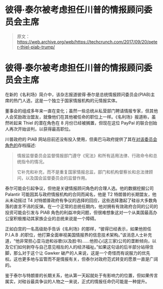 # 彼得·泰尔被考虑担任川普的情报顾问委员会主席

> 原文：<https://web.archive.org/web/https://techcrunch.com/2017/09/20/peter-thiel-piab-trump/>

# 彼得·泰尔被考虑担任川普的情报顾问委员会主席

在新的《名利场》简介中，该杂志报道彼得·泰尔是总统情报顾问委员会(PIAB)主席的热门人选，这是一个独立于国家情报机构的元情报实体。

董事会的组成多年来一直在变化；虽然一些总统从私营部门聘请情报专家，但其他人会奖励政治盟友，就像他们在其他被任命的职位上一样。《名利场》报道称，虽然听起来 Thiel 的潜在角色在 8 月份已经被搁置，但现在这位 PayPal 的联合创始人再次开始谈判，以获得最高职位。

川普政府的 PIAB 网站目前还没有投入使用，但奥巴马政府提供了其在[对该委员会角色的](https://web.archive.org/web/20221007041004/https://obamawhitehouse.archives.gov/administration/eop/piab)存档描述:

> 情报监督委员会监督情报部门遵守《宪法》和所有适用法律、行政命令和总统指令的情况。
> 
> 它补充和补充，而不是重复国家情报总监，部门和机构督察长和总法律顾问，以及国会监督委员会的监督作用。

泰尔可能会引起争议，但他是关键情报顾问角色的合理人选。他的数据挖掘公司 Palantir 可能因其与政府情报机构的合同而闻名，他是 T2 特朗普的长期盟友，他从未动摇过 T4 对特朗普政府有争议的选择的回应，这些选择激起了硅谷大多数角落的直言不讳的反弹。在一个正常的总统任期内，他对拥有有效政府合同的公司的投资可能会引发与 PIAB 角色的利益冲突问题，但很难想象这对一个从美国最高办公室积极推动其家族企业的总统来说是一个障碍。

正如白宫的一名高级助手告诉《名利场》的那样，“彼得已经表示，如果他担任 P.I.A.B .的职位，他打算全面审视美国情报界的信息技术架构。”该消息人士补充道，“他非常担心亚马逊和谷歌(以及脸书)……他担心(这三家)公司的垄断倾向，以及它们如何剥夺与自己意见相左的人的经济福祉。”如果这句话的后半部分站得住脚，那么对于这个让 Gawker 破产的人来说，这是一个奇怪而有说服力的优先权。这也更多地与监管而不是情报有关，但泰尔对政府范式转变的愿景一直是广阔的。

鉴于泰尔与特朗普的长期关系，他从第一天起就处于有影响力的位置，但如果传言属实，对硅谷最具争议的人物之一来说，正式的情报任命仍可能是一种提升。